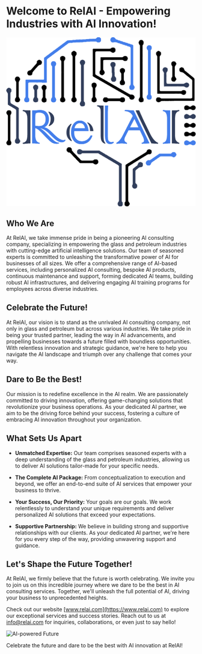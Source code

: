 # Welcome to RelAI - Empowering Industries with AI Innovation!

![RelAI Logo](logo.png)

## Who We Are

At RelAI, we take immense pride in being a pioneering AI consulting company, specializing in empowering the glass and petroleum industries with cutting-edge artificial intelligence solutions. Our team of seasoned experts is committed to unleashing the transformative power of AI for businesses of all sizes. We offer a comprehensive range of AI-based services, including personalized AI consulting, bespoke AI products, continuous maintenance and support, forming dedicated AI teams, building robust AI infrastructures, and delivering engaging AI training programs for employees across diverse industries.

## Celebrate the Future!

At RelAI, our vision is to stand as the unrivaled AI consulting company, not only in glass and petroleum but across various industries. We take pride in being your trusted partner, leading the way in AI advancements, and propelling businesses towards a future filled with boundless opportunities. With relentless innovation and strategic guidance, we're here to help you navigate the AI landscape and triumph over any challenge that comes your way.

## Dare to Be the Best!

Our mission is to redefine excellence in the AI realm. We are passionately committed to driving innovation, offering game-changing solutions that revolutionize your business operations. As your dedicated AI partner, we aim to be the driving force behind your success, fostering a culture of embracing AI innovation throughout your organization.

## What Sets Us Apart

- **Unmatched Expertise:** Our team comprises seasoned experts with a deep understanding of the glass and petroleum industries, allowing us to deliver AI solutions tailor-made for your specific needs.

- **The Complete AI Package:** From conceptualization to execution and beyond, we offer an end-to-end suite of AI services that empower your business to thrive.

- **Your Success, Our Priority:** Your goals are our goals. We work relentlessly to understand your unique requirements and deliver personalized AI solutions that exceed your expectations.

- **Supportive Partnership:** We believe in building strong and supportive relationships with our clients. As your dedicated AI partner, we're here for you every step of the way, providing unwavering support and guidance.

## Let's Shape the Future Together!

At RelAI, we firmly believe that the future is worth celebrating. We invite you to join us on this incredible journey where we dare to be the best in AI consulting services. Together, we'll unleash the full potential of AI, driving your business to unprecedented heights.

Check out our website [www.relai.com](https://www.relai.com) to explore our exceptional services and success stories. Reach out to us at [info@relai.com](mailto:info@relai.com) for inquiries, collaborations, or even just to say hello!

![AI-powered Future]([https://your-image-url.com](https://github.com/relaico))

Celebrate the future and dare to be the best with AI innovation at RelAI!
